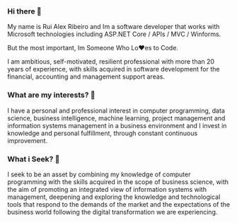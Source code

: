 ### Hi there 👋

<!--
**ruialexrib/ruialexrib** is a ✨ _special_ ✨ repository because its `README.md` (this file) appears on your GitHub profile.

Here are some ideas to get you started:

- 🔭 I’m currently working on ...
- 🌱 I’m currently learning ...
- 👯 I’m looking to collaborate on ...
- 🤔 I’m looking for help with ...
- 💬 Ask me about ...
- 📫 How to reach me: ...
- 😄 Pronouns: ...
- ⚡ Fun fact: ...
-->

My name is Rui Alex Ribeiro and Im a software developer that works with Microsoft technologies including ASP.NET Core / APIs / MVC / Winforms.

But the most important, Im Someone Who Lo❤️es to Code.

I am ambitious, self-motivated, resilient professional with more than 20 years of experience, with skills acquired in software development for the financial, accounting and management support areas.

### What are my interests? 📖
I have a personal and professional interest in computer programming, data science, business intelligence, machine learning, project management and information systems management in a business environment and I invest in knowledge and personal fulfillment, through constant continuous improvement.

### What i Seek? 💪
I seek to be an asset by combining my knowledge of computer programming with the skills acquired in the scope of business science, with the aim of promoting an integrated view of information systems with management, deepening and exploring the knowledge and technological tools that respond to the demands of the market and the expectations of the business world following the digital transformation we are experiencing.
